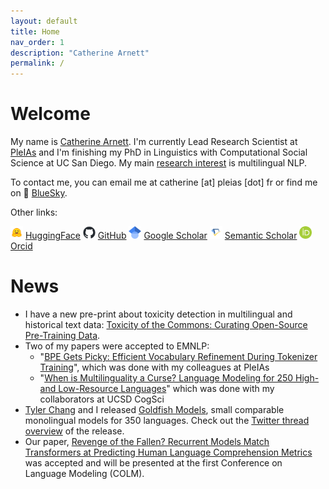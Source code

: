 ```yaml
---
layout: default
title: Home
nav_order: 1
description: "Catherine Arnett"
permalink: /
---
```


# Welcome

My name is [Catherine Arnett](https://catherinearnett.github.io/about). I'm currently Lead Research Scientist at [PleIAs](https://pleias.fr/) and I'm finishing my PhD in Linguistics with Computational Social Science at UC San Diego. My main [research interest](https://catherinearnett.github.io/research) is multilingual NLP. 

To contact me, you can email me at catherine [at] pleias [dot] fr or find me on 🦋 [BlueSky](https://bsky.app/profile/catherinearnett.bsky.social). 

Other links:

<img src="https://github.com/catherinearnett/catherinearnett.github.io/blob/main/assets/logos/huggingface-logo.png" width="20" /> [HuggingFace](https://huggingface.co/catherinearnett) 
<img src="https://github.com/catherinearnett/catherinearnett.github.io/blob/main/assets/logos/github-mark.png" width="20" /> [GitHub](https://github.com/catherinearnett)
<img src="https://github.com/catherinearnett/catherinearnett.github.io/blob/main/assets/logos/google-scholar-logo.png" width="20" /> [Google Scholar](https://scholar.google.com/citations?user=bLS_8RAAAAAJ&hl=en)
<img src="https://github.com/catherinearnett/catherinearnett.github.io/blob/main/assets/logos/semantic-scholar-logo.png" width="20" /> [Semantic Scholar](https://www.semanticscholar.org/author/Catherine-Arnett/2257347764)
<img src="https://github.com/catherinearnett/catherinearnett.github.io/blob/main/assets/logos/orcid-logo.png" width="20" /> [Orcid](https://orcid.org/0000-0003-0448-5415)


# News

* I have a new pre-print about toxicity detection in multilingual and historical text data: [Toxicity of the Commons: Curating Open-Source Pre-Training Data](https://arxiv.org/pdf/2410.22587).
*  Two of my papers were accepted to EMNLP:
    -  "[BPE Gets Picky: Efficient Vocabulary Refinement During Tokenizer Training](https://arxiv.org/pdf/2409.04599)", which was done with my colleagues at PleIAs
    -  "[When is Multilinguality a Curse? Language Modeling for 250 High- and Low-Resource Languages](https://arxiv.org/pdf/2311.09205)" which was done with my collaborators at UCSD CogSci
*  [Tyler Chang](https://tylerachang.github.io/) and I released [Goldfish Models](https://huggingface.co/goldfish-models), small comparable monolingual models for 350 languages. Check out the [Twitter thread overview](https://x.com/linguist_cat/status/1826267170952863885) of the release.
*  Our paper, [Revenge of the Fallen? Recurrent Models Match Transformers at Predicting Human Language Comprehension Metrics](https://arxiv.org/pdf/2404.19178) was accepted and will be presented at the first Conference on Language Modeling (COLM).

